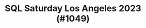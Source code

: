 ---
layout: event
title: "SQL Saturday Los Angeles 2023 (#1049)"
subtitle: ""
tags: ["South Florida", "Florida", "USA", "physical", "2023", "North America"]
thumb: /assets/img/logos/Just_icon_Color_small.png
comments: false
data: SQLSat1053
testevent: 1
---